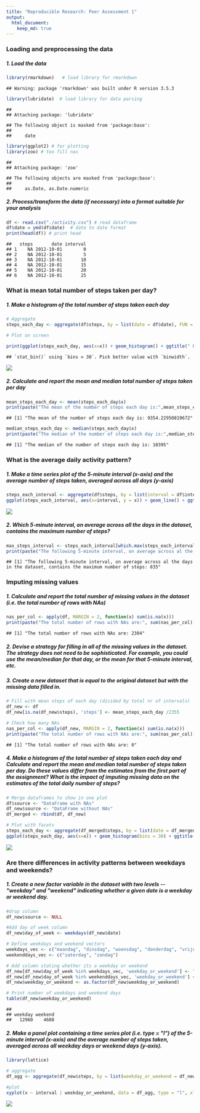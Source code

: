 ```yaml
---
title: "Reproducible Research: Peer Assessment 1"
output: 
  html_document:
    keep_md: true
---
```



### **Loading and preprocessing the data**
##### **1. Load the data**

```r
library(rmarkdown)   # load library for rmarkdown
```

```
## Warning: package 'rmarkdown' was built under R version 3.5.3
```

```r
library(lubridate)  # load library for data parsing
```

```
## 
## Attaching package: 'lubridate'
```

```
## The following object is masked from 'package:base':
## 
##     date
```

```r
library(ggplot2) # for plotting
library(zoo) # too fill nas
```

```
## 
## Attaching package: 'zoo'
```

```
## The following objects are masked from 'package:base':
## 
##     as.Date, as.Date.numeric
```
##### **2. Process/transform the data (if necessary) into a format suitable for your analysis**

```r
df <- read.csv("./activity.csv") # read dataframe
df$date = ymd(df$date)  # date to date format
print(head(df)) # print head
```

```
##   steps       date interval
## 1    NA 2012-10-01        0
## 2    NA 2012-10-01        5
## 3    NA 2012-10-01       10
## 4    NA 2012-10-01       15
## 5    NA 2012-10-01       20
## 6    NA 2012-10-01       25
```



### **What is mean total number of steps taken per day?**
##### **1. Make a histogram of the total number of steps taken each day**

```r
# Aggregate
steps_each_day <- aggregate(df$steps, by = list(date = df$date), FUN = sum, na.rm=TRUE)

# Plot on screen

print(ggplot(steps_each_day, aes(x=x)) + geom_histogram() + ggtitle(" Histogram of total number of steps taken each day") + xlab("steps"))
```

```
## `stat_bin()` using `bins = 30`. Pick better value with `binwidth`.
```

![](PA1_template_files/figure-html/create_histogram-1.png)<!-- -->

##### **2. Calculate and report the mean and median total number of steps taken per day**

```r
mean_steps_each_day <- mean(steps_each_day$x)
print(paste("The mean of the number of steps each day is:",mean_steps_each_day))
```

```
## [1] "The mean of the number of steps each day is: 9354.22950819672"
```

```r
median_steps_each_day <- median(steps_each_day$x)
print(paste("The median of the number of steps each day is:",median_steps_each_day))
```

```
## [1] "The median of the number of steps each day is: 10395"
```

### **What is the average daily activity pattern?**
##### **1. Make a time series plot of the 5-minute interval (x-axis) and the average number of steps taken, averaged across all days (y-axis)**

```r
steps_each_interval <- aggregate(df$steps, by = list(interval = df$interval), FUN = mean, na.rm=TRUE)
ggplot(steps_each_interval, aes(x=interval, y = x)) + geom_line() + ggtitle(" Time series of the 5-minute interval and the average number of steps taken (averaged across all days)") + xlab("interval") + ylab("steps")
```

![](PA1_template_files/figure-html/create_histogram2-1.png)<!-- -->

##### **2. Which 5-minute interval, on average across all the days in the dataset, contains the maximum number of steps?**

```r
max_steps_interval <- steps_each_interval[which.max(steps_each_interval$x),'interval']
print(paste("The following 5-minute interval, on average across al the days in the dataset, contains the maximum number of steps:",max_steps_interval))
```

```
## [1] "The following 5-minute interval, on average across al the days in the dataset, contains the maximum number of steps: 835"
```

### **Imputing missing values**
##### **1. Calculate and report the total number of missing values in the dataset (i.e. the total number of rows with NAs)**

```r
nas_per_col <- apply(df, MARGIN = 2, function(x) sum(is.na(x)))
print(paste("The total number of rows with NAs are:", sum(nas_per_col)))
```

```
## [1] "The total number of rows with NAs are: 2304"
```

##### **2. Devise a strategy for filling in all of the missing values in the dataset. The strategy does not need to be sophisticated. For example, you could use the mean/median for that day, or the mean for that 5-minute interval, etc.**
##### **3. Create a new dataset that is equal to the original dataset but with the missing data filled in.**


```r
# Fill with mean steps of each day (divided by total nr of intervals)
df_new <- df
df_new[is.na(df_new$steps), 'steps'] <- mean_steps_each_day /2355

# Check how many NAs
nas_per_col <- apply(df_new, MARGIN = 2, function(x) sum(is.na(x)))
print(paste("The total number of rows with NAs are:", sum(nas_per_col)))
```

```
## [1] "The total number of rows with NAs are: 0"
```


##### **4. Make a histogram of the total number of steps taken each day and Calculate and report the mean and median total number of steps taken per day. Do these values differ from the estimates from the first part of the assignment? What is the impact of imputing missing data on the estimates of the total daily number of steps?**

```r
# Merge dataframes to show in one plot
df$source <- "DataFrame with NAs"
df_new$source <- "DataFrame without NAs"
df_merged <- rbind(df, df_new)

# Plot with facets
steps_each_day <- aggregate(df_merged$steps, by = list(date = df_merged$date, source = df_merged$source), FUN = sum, na.rm=TRUE)
ggplot(steps_each_day, aes(x=x)) + geom_histogram(bins = 30) + ggtitle(" Histogram of total number of steps taken each day") + xlab("steps") + facet_wrap(~source)
```

![](PA1_template_files/figure-html/compare_histograms-1.png)<!-- -->



### **Are there differences in activity patterns between weekdays and weekends?**
##### **1. Create a new factor variable in the dataset with two levels -- "weekday" and "weekend" indicating whether a given date is a weekday or weekend day.**

```r
#drop column 
df_new$source <- NULL

#Add day of week column
df_new$day_of_week <- weekdays(df_new$date)

# Define weekdays and weekend vectors
weekdays_vec <- c("maandag", "dinsdag", "woensdag", "donderdag", "vrijdag")
weekenddays_vec <- c("zaterdag", "zondag")

# Add column stating whether its a weekday or weekend
df_new[df_new$day_of_week %in% weekdays_vec, 'weekday_or_weekend'] <- "weekday"
df_new[df_new$day_of_week %in% weekenddays_vec, 'weekday_or_weekend'] <- "weekend"
df_new$weekday_or_weekend <- as.factor(df_new$weekday_or_weekend)

# Print number of weekdays and weekend days
table(df_new$weekday_or_weekend)
```

```
## 
## weekday weekend 
##   12960    4608
```

##### **2. Make a panel plot containing a time series plot (i.e. type = "l") of the 5-minute interval (x-axis) and the average number of steps taken, averaged across all weekday days or weekend days (y-axis).**

```r
library(lattice)

# aggregate
df_agg <- aggregate(df_new$steps, by = list(weekday_or_weekend = df_new$weekday_or_weekend, interval = df_new$interval), FUN = mean, na.rm=TRUE)

#plot
xyplot(x ~ interval | weekday_or_weekend, data = df_agg, type = "l", xlab = "Interval", ylab = "Steps", layout = c(1, 2))
```

![](PA1_template_files/figure-html/panel_plot-1.png)<!-- -->

